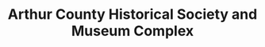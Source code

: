 ---
layout: repo
title: "Arthur County Historical Society and Museum Complex"
id: 11227
permalink: repos/11227/
---